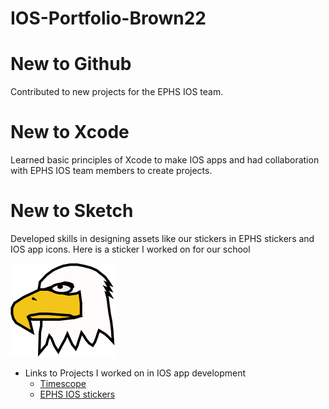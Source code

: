 # IOS-Portfolio-Brown22


# New to Github
Contributed to new projects for the EPHS IOS team.
# New to Xcode
Learned basic principles of Xcode to make IOS apps and had collaboration with 
EPHS IOS team members to create projects. 
# New to Sketch
Developed skills in designing assets like our stickers in EPHS stickers and IOS app icons. 
Here is a sticker I worked on for our school

![Eagle head sticker](Eagle_head.png)



* Links to Projects I worked on in IOS app development
  * [Timescope](https://github.com/ElliottB678/blockstock)
  * [EPHS IOS stickers](https://github.com/EPHS-iOS/Stickers)
